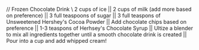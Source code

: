 //  Frozen Chocolate Drink  \\
2 cups of ice || 2 cups of milk (add more based on preference) || 3 full teaspoons of sugar || 3 full teaspons of Unsweetened Hershey's Cocoa Powder || Add chocolate chips based on preference || 1-3 teaspons of Herhsey's Chocolate Syrup || Ultize a blender to mix all ingredients together until a smooth chocolate drink is created || Pour into a cup and add whipped cream!
